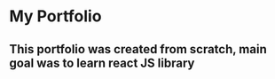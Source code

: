 # My Portfolio

## This portfolio was created from scratch, main goal was to learn react JS library


